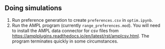 ## Doing simulations
1. Run preference generation to create `preferences.csv` in `optim.ipynb`. 
2. Run the AMPL program (currently `range_preferences.mod`). You will need to install the AMPL data connector for csv files from https://amplplugins.readthedocs.io/en/latest/rst/amplcsv.html. The program terminates quickly in some circumstances.